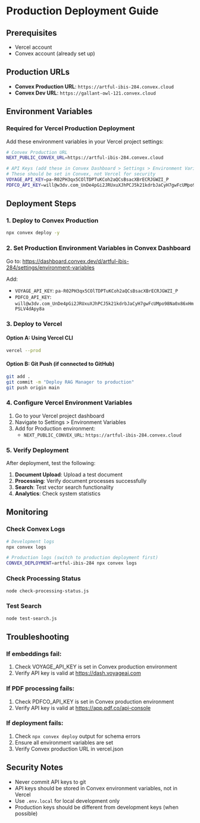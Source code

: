 # Production Deployment Guide

## Prerequisites
- Vercel account
- Convex account (already set up)

## Production URLs
- **Convex Production URL**: `https://artful-ibis-284.convex.cloud`
- **Convex Dev URL**: `https://gallant-owl-121.convex.cloud`

## Environment Variables

### Required for Vercel Production Deployment

Add these environment variables in your Vercel project settings:

```bash
# Convex Production URL
NEXT_PUBLIC_CONVEX_URL=https://artful-ibis-284.convex.cloud

# API Keys (add these in Convex Dashboard > Settings > Environment Variables)
# These should be set in Convex, not Vercel for security
VOYAGE_API_KEY=pa-R02PH3qx5COlTDPTuKCoh2aQCsBsacXBrECRJGWZI_P
PDFCO_API_KEY=will@w3dv.com_UnDe4pGi2JRUxuXJhPCJ5k21kdrbJaCyH7gwFcUMpo98Na0x86xHmPSLV4dApy8a
```

## Deployment Steps

### 1. Deploy to Convex Production
```bash
npx convex deploy -y
```

### 2. Set Production Environment Variables in Convex Dashboard

Go to: https://dashboard.convex.dev/d/artful-ibis-284/settings/environment-variables

Add:
- `VOYAGE_API_KEY`: `pa-R02PH3qx5COlTDPTuKCoh2aQCsBsacXBrECRJGWZI_P`
- `PDFCO_API_KEY`: `will@w3dv.com_UnDe4pGi2JRUxuXJhPCJ5k21kdrbJaCyH7gwFcUMpo98Na0x86xHmPSLV4dApy8a`

### 3. Deploy to Vercel

#### Option A: Using Vercel CLI
```bash
vercel --prod
```

#### Option B: Git Push (if connected to GitHub)
```bash
git add .
git commit -m "Deploy RAG Manager to production"
git push origin main
```

### 4. Configure Vercel Environment Variables

1. Go to your Vercel project dashboard
2. Navigate to Settings > Environment Variables
3. Add for Production environment:
   - `NEXT_PUBLIC_CONVEX_URL`: `https://artful-ibis-284.convex.cloud`

### 5. Verify Deployment

After deployment, test the following:

1. **Document Upload**: Upload a test document
2. **Processing**: Verify document processes successfully
3. **Search**: Test vector search functionality
4. **Analytics**: Check system statistics

## Monitoring

### Check Convex Logs
```bash
# Development logs
npx convex logs

# Production logs (switch to production deployment first)
CONVEX_DEPLOYMENT=artful-ibis-284 npx convex logs
```

### Check Processing Status
```bash
node check-processing-status.js
```

### Test Search
```bash
node test-search.js
```

## Troubleshooting

### If embeddings fail:
1. Check VOYAGE_API_KEY is set in Convex production environment
2. Verify API key is valid at https://dash.voyageai.com

### If PDF processing fails:
1. Check PDFCO_API_KEY is set in Convex production environment
2. Verify API key is valid at https://app.pdf.co/api-console

### If deployment fails:
1. Check `npx convex deploy` output for schema errors
2. Ensure all environment variables are set
3. Verify Convex production URL in vercel.json

## Security Notes

- Never commit API keys to git
- API keys should be stored in Convex environment variables, not in Vercel
- Use `.env.local` for local development only
- Production keys should be different from development keys (when possible)